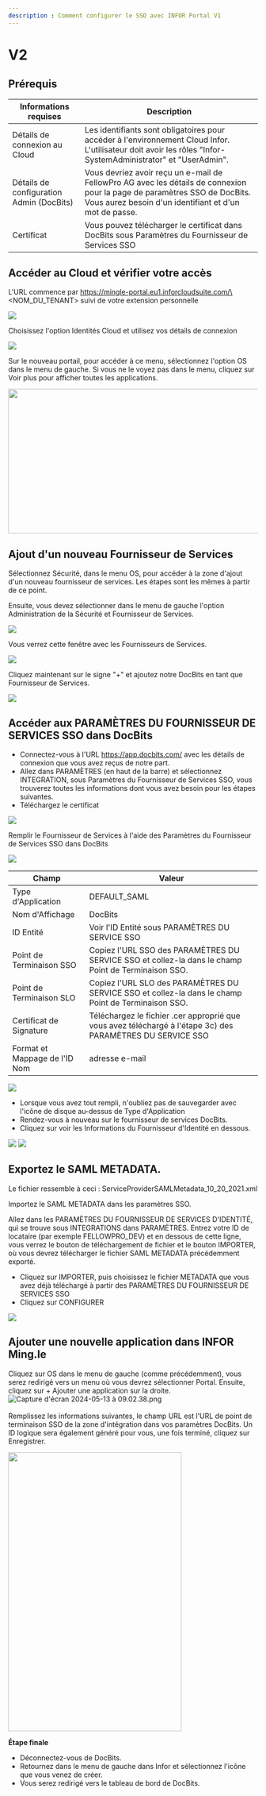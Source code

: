 ```yaml
---
description : Comment configurer le SSO avec INFOR Portal V1
---
```


# V2

## Prérequis

| Informations requises          | Description                                                                                                                                       |
| ------------------------------ | ------------------------------------------------------------------------------------------------------------------------------------------------- |
| Détails de connexion au Cloud  | Les identifiants sont obligatoires pour accéder à l'environnement Cloud Infor. L'utilisateur doit avoir les rôles "Infor-SystemAdministrator" et "UserAdmin".  |
| Détails de configuration Admin (DocBits) | Vous devriez avoir reçu un e-mail de FellowPro AG avec les détails de connexion pour la page de paramètres SSO de DocBits. Vous aurez besoin d'un identifiant et d'un mot de passe. |
| Certificat                     | Vous pouvez télécharger le certificat dans DocBits sous Paramètres du Fournisseur de Services SSO                                                                   |

## Accéder au Cloud et vérifier votre accès

L'URL commence par https://mingle-portal.eu1.inforcloudsuite.com/\<NOM\_DU_TENANT> suivi de votre extension personnelle

![](https://lh7-us.googleusercontent.com/bLBEM2KCtSiztzy3htdtA8hpnR9J616ecGXPVYZIn-r\_m1tHkLeC8SJZJobl8Hu-Xju4WR7BanVq6NClf9hvbp5qXpjLVHaO9thfmE6-2ITJrlIZzv6OyG93KVhmOsdt6xiEoNrfJO8PwUFRDBblMT4)

Choisissez l'option Identités Cloud et utilisez vos détails de connexion

![](https://lh7-us.googleusercontent.com/aF9VyjY-cuTx5NZ9GdnyOQjZmegW9Hp5r7-8AY8SJb1Lj-\_saFTwju49KKqltxXt3ZevQ1Yr47MRQA0UdXkXeb2TnactKpxC5YV3eqkyZiYJVx-cVkolYfwuJElPEgiYMrRQSeSb5fALoUQehxQUh\_0)

Sur le nouveau portail, pour accéder à ce menu, sélectionnez l'option OS dans le menu de gauche. Si vous ne le voyez pas dans le menu, cliquez sur Voir plus pour afficher toutes les applications.

<div align="left">

<img src="https://mail.google.com/mail/u/0?ui=2&#x26;ik=959baee257&#x26;attid=0.3&#x26;permmsgid=msg-a:r-2785139340598981705&#x26;th=18f7105edbf4a2f1&#x26;view=fimg&#x26;fur=ip&#x26;sz=s0-l75-ft&#x26;attbid=ANGjdJ-Hh3tAkZpoYV22hNEUh8aC-Sap7N00hjqK-p2g8tmAp1eV8cTI0CB_Z1cKpei_7YLLMkQDndLWzWv9FoiZ-SD8t7Pt_BxOEHL1JbwL_eS9o4rYiGF1PuFOOUE&#x26;disp=emb&#x26;realattid=ii_lw4o5mi22" alt="" height="291" width="562">

</div>

## Ajout d'un nouveau Fournisseur de Services

Sélectionnez Sécurité, dans le menu OS, pour accéder à la zone d'ajout d'un nouveau fournisseur de services. Les étapes sont les mêmes à partir de ce point.

Ensuite, vous devez sélectionner dans le menu de gauche l'option Administration de la Sécurité et Fournisseur de Services.

![](https://lh7-us.googleusercontent.com/F2dwiMbEqSF8XkZz5JvuOOOjs6MoxIqUAyj3gU6QasaGEUPuPiR\_ANQuJ6wrZjnl1LWNRh2aBBvLvXNp85yfpTjnJP6cLbNoEfcjTbbDyrGfEciYu39jXwcBral6Q70IKkIvzANbJN1WjIonpDzPZQ0)

Vous verrez cette fenêtre avec les Fournisseurs de Services.

![](https://lh7-us.googleusercontent.com/BBANp\_qDLF8qBKXErAc65893Ya954hqNzg2U8xK-oZCXiSqr\_pboGzuLLW7cCeDjjpCzJn1Zkzc5B4IAI-NOCA\_E5EVW47AWixVGRDUkJ4NGuqAAXYM2UDmIWgi2DggfPkE2CaX0Da7CPGBNrDbe9Yo)

Cliquez maintenant sur le signe "+" et ajoutez notre DocBits en tant que Fournisseur de Services.&#x20;

![](https://lh7-us.googleusercontent.com/Ksq7zDLEy0AZ3CfobBG8ua2QXsec10nJ3UAed-LXsziZs4VVzxdydmWzP4lBgIOkfQmiCSQo4Q-773wRbsGLyvk2UG4Mj34HeyiSyRAAET7Ojr8mJFZENfAszSViM-QPpcC3AIEFOQuKWYfN0-jOsHY)

## Accéder aux PARAMÈTRES DU FOURNISSEUR DE SERVICES SSO dans DocBits

* Connectez-vous à l'URL https://app.docbits.com/ avec les détails de connexion que vous avez reçus de notre part.
* Allez dans PARAMÈTRES (en haut de la barre) et sélectionnez INTEGRATION, sous Paramètres du Fournisseur de Services SSO, vous trouverez toutes les informations dont vous avez besoin pour les étapes suivantes.
* Téléchargez le certificat

![](https://lh7-us.googleusercontent.com/R9VSArrCuGWySeSTYBCLHXybVdvbx37TiviLKFvgNZVfaGXITpxoNkIY4JUMuaROZ1f9BYmqfhhq5YYdRbIz5aJaLGAt7oOxZ5m47MAzgUacP-STjdEHzcy1zjgq22YUh4UrqiTrzC969upxt1qDFxs)

Remplir le Fournisseur de Services à l'aide des Paramètres du Fournisseur de Services SSO dans DocBits&#x20;

![](https://lh7-us.googleusercontent.com/ATCza1efYWKWr7MfDZfa3WbK1r88L9U91fKs319lTh\_QZxyJEp5WLjjCuOqwqnA6Li-h3\_KmRzaxVujbhqTn4Xq6eHAaeAt3K5Whg4KuLPlgTHAuCU02YXaOqhPNBAWSERRwCCmuXQDknoTPosNlDgA)

| Champ                      | Valeur                                                                                      |
| -------------------------- | ------------------------------------------------------------------------------------------ |
| Type d'Application         | DEFAULT\_SAML                                                                              |
| Nom d'Affichage            | DocBits                                                                                    |
| ID Entité                  | Voir l'ID Entité sous PARAMÈTRES DU SERVICE SSO                                                   |
| Point de Terminaison SSO   | Copiez l'URL SSO des PARAMÈTRES DU SERVICE SSO et collez-la dans le champ Point de Terminaison SSO.         |
| Point de Terminaison SLO   | Copiez l'URL SLO des PARAMÈTRES DU SERVICE SSO et collez-la dans le champ Point de Terminaison SSO.         |
| Certificat de Signature     | Téléchargez le fichier .cer approprié que vous avez téléchargé à l'étape 3c) des PARAMÈTRES DU SERVICE SSO |
| Format et Mappage de l'ID Nom | adresse e-mail                                                                              |

![](https://lh7-us.googleusercontent.com/YfEUu3X34cjKrPKTLybMvRn-6rKS5aSWGoJLria08yYFZYyidnnVQKRJgzVgudPVPk8k9xWwUpzQyGi2peHFxY8UsQvXV-2twH9G-8IiFSRfoCk5eQUnoplNrttNYNYKUDjs7ckFw0BVYpzGz26Htxs)

* Lorsque vous avez tout rempli, n'oubliez pas de sauvegarder avec l'icône de disque au-dessus de Type d'Application
* Rendez-vous à nouveau sur le fournisseur de services DocBits.
* Cliquez sur voir les Informations du Fournisseur d'Identité en dessous.

![](https://lh7-us.googleusercontent.com/ajA6zmOcJCNOHJM\_2fUMaObnOGzTLmjUHhOm5QfR7inIfhavc0YywcyUHalVY22ay5rG\_JtcTbUVUX7ZIn7GOPecylljFLdhrQg-JzOZ3Vcav8FM0ZdjT82otfdNYMFyPT3W3ZZuXpKJ1gUcvyx70jU)
![](https://lh7-us.googleusercontent.com/7VPP4izI8E5idcQOA3zRhCOCB5L9uZuylVcMhToiHUI3qk_fCE4n30D-ccYO3OAvAjIrrhJ-AApNMJ7tQO3DmtP3TS5n5r15YUgf_FzBCdL77a_wcAIE0zS2VjKLPB2iPaxOokPHk9G5NW86MV6sZUI)

## Exportez le SAML METADATA.

Le fichier ressemble à ceci : ServiceProviderSAMLMetadata\_10\_20\_2021.xml

Importez le SAML METADATA dans les paramètres SSO.

Allez dans les PARAMÈTRES DU FOURNISSEUR DE SERVICES D'IDENTITÉ, qui se trouve sous INTEGRATIONS dans PARAMÈTRES. Entrez votre ID de locataire (par exemple FELLOWPRO_DEV) et en dessous de cette ligne, vous verrez le bouton de téléchargement de fichier et le bouton IMPORTER, où vous devrez télécharger le fichier SAML METADATA précédemment exporté.

* Cliquez sur IMPORTER, puis choisissez le fichier METADATA que vous avez déjà téléchargé à partir des PARAMÈTRES DU FOURNISSEUR DE SERVICES SSO
* Cliquez sur CONFIGURER

![](https://lh7-us.googleusercontent.com/7-v_YNgl_29WrK2lE62nEfIRQ3R5KVmOL_PeR8_ZxS8LNxHSVpHuKcNwDAmaSGTNepi0Izg64T3l3FY6XUSMZCVB-kyV3cbf0DtI-9GnspkrSibmRW3Dx2ESxZeyrkseRYRKdnmUn-GR4fmh8gUx_Rg)

## Ajouter une nouvelle application dans INFOR Ming.le

Cliquez sur OS dans le menu de gauche (comme précédemment), vous serez redirigé vers un menu où vous devrez sélectionner Portal. Ensuite, cliquez sur + Ajouter une application sur la droite.\
![Capture d'écran 2024-05-13 à 09.02.38.png](https://mail.google.com/mail/u/0?ui=2&ik=959baee257&attid=0.4&permmsgid=msg-a:r-2785139340598981705&th=18f7105edbf4a2f1&view=fimg&fur=ip&sz=s0-l75-ft&attbid=ANGjdJ_En4sLS8vUtxVcEYB7UKvMQ55HzkmSjooZM3FzdLcqc0upJlnai7Ozni1c9msnWFhpwqvDuvswgsuFJaR5KsPU9Vf-l8V_R4gWcXsEMrOUCV5wyUj5qP6it4M&disp=emb&realattid=ii_lw4og6si3)\
\
Remplissez les informations suivantes, le champ URL est l'URL de point de terminaison SSO de la zone d'intégration dans vos paramètres DocBits. Un ID logique sera également généré pour vous, une fois terminé, cliquez sur Enregistrer.&#x20;

<div align="left">

<img src="https://mail.google.com/mail/u/0?ui=2&ik=959baee257&attid=0.5&permmsgid=msg-a:r-2785139340598981705&th=18f7105edbf4a2f1&view=fimg&fur=ip&sz=s0-l75-ft&attbid=ANGjdJ_F1rlJK2YbervHI-wC5jrvcnw8i21x56HQA0RmEi9aR46fUpNrE6_ZBJMBZFqg3K99vboNL4yUBODL5qRMWYmaPMRLK9vUWw1o0Yk6mKmWi3H_vsEpKFwu-ds&disp=emb&realattid=ii_lw4ovuqs4" alt="" height="562" width="350">

</div>

**Étape finale**

* Déconnectez-vous de DocBits.
* Retournez dans le menu de gauche dans Infor et sélectionnez l'icône que vous venez de créer.
* Vous serez redirigé vers le tableau de bord de DocBits.
